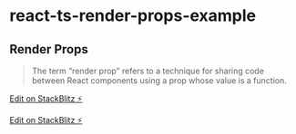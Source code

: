 # react-ts-render-props-example

## Render Props

> The term “render prop” refers to a technique for sharing code between React components using a prop whose value is a function.

[Edit on StackBlitz ⚡️](https://stackblitz.com/edit/react-ts-hgk2zq?file=app%2FCat.tsx&view=preview)

[Edit on StackBlitz ⚡️](https://stackblitz.com/edit/react-ts-hgk2zq)
